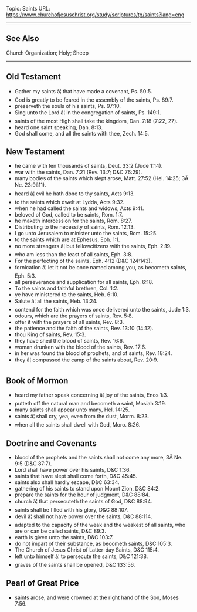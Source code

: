 Topic: Saints
URL: https://www.churchofjesuschrist.org/study/scriptures/tg/saints?lang=eng

---

## See Also

Church Organization; Holy; Sheep

---

## Old Testament

- Gather my saints â¦ that have made a covenant, Ps. 50:5.
- God is greatly to be feared in the assembly of the saints, Ps. 89:7.
- preserveth the souls of his saints, Ps. 97:10.
- Sing unto the Lord â¦ in the congregation of saints, Ps. 149:1.
- saints of the most High shall take the kingdom, Dan. 7:18 (7:22, 27).
- heard one saint speaking, Dan. 8:13.
- God shall come, and all the saints with thee, Zech. 14:5.

## New Testament

- he came with ten thousands of saints, Deut. 33:2 (Jude 1:14).
- war with the saints, Dan. 7:21 (Rev. 13:7; D&C 76:29).
- many bodies of the saints which slept arose, Matt. 27:52 (Hel. 14:25; 3Â Ne. 23:9â11).
- heard â¦ evil he hath done to thy saints, Acts 9:13.
- to the saints which dwelt at Lydda, Acts 9:32.
- when he had called the saints and widows, Acts 9:41.
- beloved of God, called to be saints, Rom. 1:7.
- he maketh intercession for the saints, Rom. 8:27.
- Distributing to the necessity of saints, Rom. 12:13.
- I go unto Jerusalem to minister unto the saints, Rom. 15:25.
- to the saints which are at Ephesus, Eph. 1:1.
- no more strangers â¦ but fellowcitizens with the saints, Eph. 2:19.
- who am less than the least of all saints, Eph. 3:8.
- For the perfecting of the saints, Eph. 4:12 (D&C 124:143).
- fornication â¦ let it not be once named among you, as becometh saints, Eph. 5:3.
- all perseverance and supplication for all saints, Eph. 6:18.
- To the saints and faithful brethren, Col. 1:2.
- ye have ministered to the saints, Heb. 6:10.
- Salute â¦ all the saints, Heb. 13:24.
- contend for the faith which was once delivered unto the saints, Jude 1:3.
- odours, which are the prayers of saints, Rev. 5:8.
- offer it with the prayers of all saints, Rev. 8:3.
- the patience and the faith of the saints, Rev. 13:10 (14:12).
- thou King of saints, Rev. 15:3.
- they have shed the blood of saints, Rev. 16:6.
- woman drunken with the blood of the saints, Rev. 17:6.
- in her was found the blood of prophets, and of saints, Rev. 18:24.
- they â¦ compassed the camp of the saints about, Rev. 20:9.

## Book of Mormon

- heard my father speak concerning â¦ joy of the saints, Enos 1:3.
- putteth off the natural man and becometh a saint, Mosiah 3:19.
- many saints shall appear unto many, Hel. 14:25.
- saints â¦ shall cry, yea, even from the dust, Morm. 8:23.
- when all the saints shall dwell with God, Moro. 8:26.

## Doctrine and Covenants

- blood of the prophets and the saints shall not come any more, 3Â Ne. 9:5 (D&C 87:7).
- Lord shall have power over his saints, D&C 1:36.
- saints that have slept shall come forth, D&C 45:45.
- saints also shall hardly escape, D&C 63:34.
- gathering of his saints to stand upon Mount Zion, D&C 84:2.
- prepare the saints for the hour of judgment, D&C 88:84.
- church â¦ that persecuteth the saints of God, D&C 88:94.
- saints shall be filled with his glory, D&C 88:107.
- devil â¦ shall not have power over the saints, D&C 88:114.
- adapted to the capacity of the weak and the weakest of all saints, who are or can be called saints, D&C 89:3.
- earth is given unto the saints, D&C 103:7.
- do not impart of their substance, as becometh saints, D&C 105:3.
- The Church of Jesus Christ of Latter-day Saints, D&C 115:4.
- left unto himself â¦ to persecute the saints, D&C 121:38.
- graves of the saints shall be opened, D&C 133:56.

## Pearl of Great Price

- saints arose, and were crowned at the right hand of the Son, Moses 7:56.

